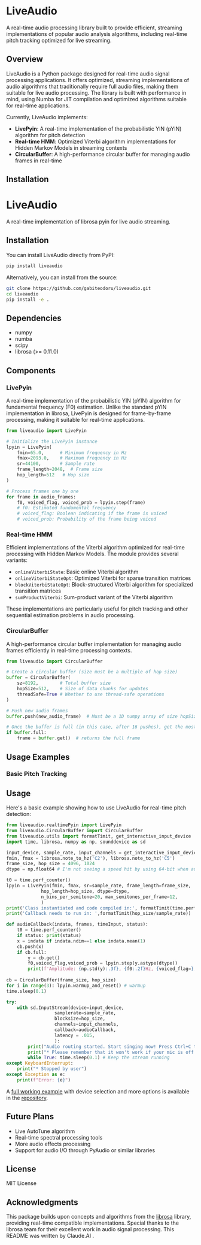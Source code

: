 # LiveAudio

A real-time audio processing library built to provide efficient, streaming implementations of popular audio analysis algorithms, including real-time pitch tracking optimized for live streaming.

## Overview

LiveAudio is a Python package designed for real-time audio signal processing applications. It offers optimized, streaming implementations of audio algorithms that traditionally require full audio files, making them suitable for live audio processing. The library is built with performance in mind, using Numba for JIT compilation and optimized algorithms suitable for real-time applications.

Currently, LiveAudio implements:

- **LivePyin**: A real-time implementation of the probabilistic YIN (pYIN) algorithm for pitch detection
- **Real-time HMM**: Optimized Viterbi algorithm implementations for Hidden Markov Models in streaming contexts
- **CircularBuffer**: A high-performance circular buffer for managing audio frames in real-time

## Installation

# LiveAudio

A real-time implementation of librosa pyin for live audio streaming.

## Installation

You can install LiveAudio directly from PyPI:

```bash
pip install liveaudio
```

Alternatively, you can install from the source:

```bash
git clone https://github.com/gabiteodoru/liveaudio.git
cd liveaudio
pip install -e .
```

## Dependencies

- numpy
- numba
- scipy
- librosa (>= 0.11.0)

## Components

### LivePyin

A real-time implementation of the probabilistic YIN (pYIN) algorithm for fundamental frequency (F0) estimation. Unlike the standard pYIN implementation in librosa, LivePyin is designed for frame-by-frame processing, making it suitable for real-time applications.

```python
from liveaudio import LivePyin

# Initialize the LivePyin instance
lpyin = LivePyin(
    fmin=65.0,      # Minimum frequency in Hz
    fmax=2093.0,    # Maximum frequency in Hz
    sr=44100,       # Sample rate
    frame_length=2048,  # Frame size
    hop_length=512   # Hop size
)

# Process frames one by one
for frame in audio_frames:
    f0, voiced_flag, voiced_prob = lpyin.step(frame)
    # f0: Estimated fundamental frequency
    # voiced_flag: Boolean indicating if the frame is voiced
    # voiced_prob: Probability of the frame being voiced
```

### Real-time HMM

Efficient implementations of the Viterbi algorithm optimized for real-time processing with Hidden Markov Models. The module provides several variants:

- `onlineViterbiState`: Basic online Viterbi algorithm
- `onlineViterbiStateOpt`: Optimized Viterbi for sparse transition matrices
- `blockViterbiStateOpt`: Block-structured Viterbi algorithm for specialized transition matrices
- `sumProductViterbi`: Sum-product variant of the Viterbi algorithm

These implementations are particularly useful for pitch tracking and other sequential estimation problems in audio processing.

### CircularBuffer

A high-performance circular buffer implementation for managing audio frames efficiently in real-time processing contexts.

```python
from liveaudio import CircularBuffer

# Create a circular buffer (size must be a multiple of hop size)
buffer = CircularBuffer(
    sz=8192,        # Total buffer size
    hopSize=512,    # Size of data chunks for updates
    threadSafe=True # Whether to use thread-safe operations
)

# Push new audio frames
buffer.push(new_audio_frame)  # Must be a 1D numpy array of size hopSize

# Once the buffer is full (in this case, after 16 pushes), get the most recent frames
if buffer.full:
	frame = buffer.get()  # returns the full frame
```

## Usage Examples

### Basic Pitch Tracking

## Usage

Here's a basic example showing how to use LiveAudio for real-time pitch detection:

```python
from liveaudio.realtimePyin import LivePyin
from liveaudio.CircularBuffer import CircularBuffer
from liveaudio.utils import formatTimit, get_interactive_input_device
import time, librosa, numpy as np, sounddevice as sd

input_device, sample_rate, input_channels = get_interactive_input_device()
fmin, fmax = librosa.note_to_hz('C2'), librosa.note_to_hz('C5')
frame_size, hop_size = 4096, 1024
dtype = np.float64 # I'm not seeing a speed hit by using 64-bit when audio stream input is 32-bit (you can also tell the stream the type you'd like, but it doesn't support 64bit)

t0 = time.perf_counter()
lpyin = LivePyin(fmin, fmax, sr=sample_rate, frame_length=frame_size,  
             hop_length=hop_size, dtype=dtype,
             n_bins_per_semitone=20, max_semitones_per_frame=12,
             )
print('Class instantiated and code compiled in:', formatTimit(time.perf_counter()-t0))
print('Callback needs to run in: ',formatTimit(hop_size/sample_rate))

def audioCallback(indata, frames, timeInput, status):
    t0 = time.perf_counter()
    if status: print(status)
    x = indata if indata.ndim==1 else indata.mean(1)
    cb.push(x)
    if cb.full:
        y = cb.get()
        f0,voiced_flag,voiced_prob = lpyin.step(y.astype(dtype))
        print(f'Amplitude: {np.std(y):.3f}, {f0:.2f}Hz, {voiced_flag=}, {voiced_prob=:.2f}, cpu_time: ',formatTimit(time.perf_counter() - t0))
        
cb = CircularBuffer(frame_size, hop_size) 
for i in range(3): lpyin.warmup_and_reset() # warmup
time.sleep(0.1)

try:
    with sd.InputStream(device=input_device,
                  samplerate=sample_rate,
                  blocksize=hop_size,
                  channels=input_channels, 
                  callback=audioCallback,
                  latency = .015,
                  ):
        print("Audio routing started. Start singing now! Press Ctrl+C to stop")
        print("* Please remember that it won't work if your mic is off! (look at amplitude!, press mic-off key)")
        while True: time.sleep(0.1) # Keep the stream running
except KeyboardInterrupt:
    print("* Stopped by user")
except Exception as e:
    print(f"Error: {e}")
```

A [full working example](https://github.com/gabiteodoru/liveaudio/blob/main/demo.py) with device selection and more options is available in the [repository](https://github.com/gabiteodoru/liveaudio).

## Future Plans

- Live AutoTune algorithm
- Real-time spectral processing tools
- More audio effects processing
- Support for audio I/O through PyAudio or similar libraries

## License

MIT License

## Acknowledgments

This package builds upon concepts and algorithms from the [librosa](https://librosa.org/) library, providing real-time compatible implementations. Special thanks to the librosa team for their excellent work in audio signal processing.
This README was written by Claude.AI . 